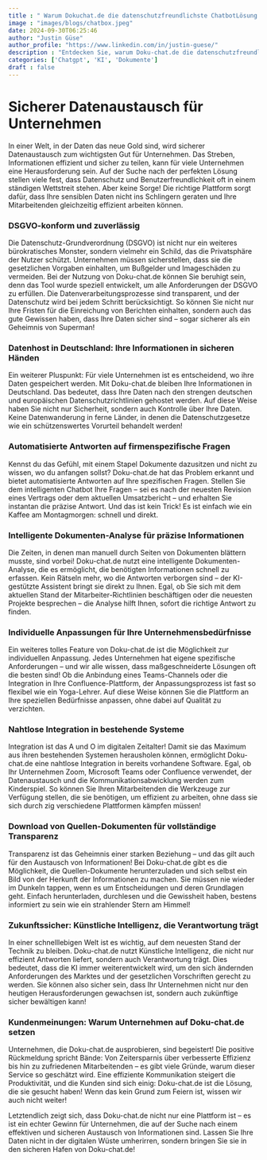 ```yaml
---
title : " Warum Dokuchat.de die datenschutzfreundlichste ChatbotLösung bietet"
image : "images/blogs/chatbox.jpeg"
date: 2024-09-30T06:25:46
author: "Justin Güse"
author_profile: "https://www.linkedin.com/in/justin-guese/"
description : "Entdecken Sie, warum Doku-chat.de die datenschutzfreundlichste Chatbot-Lösung ist. DSGVO-konform, made in Germany und bieten individuelle Anpassungen für Unternehmen."
categories: ['Chatgpt', 'KI', 'Dokumente']
draft : false
---
```


# Sicherer Datenaustausch für Unternehmen  

In einer Welt, in der Daten das neue Gold sind, wird sicherer Datenaustausch zum wichtigsten Gut für Unternehmen. Das Streben, Informationen effizient und sicher zu teilen, kann für viele Unternehmen eine Herausforderung sein. Auf der Suche nach der perfekten Lösung stellen viele fest, dass Datenschutz und Benutzerfreundlichkeit oft in einem ständigen Wettstreit stehen. Aber keine Sorge! Die richtige Plattform sorgt dafür, dass Ihre sensiblen Daten nicht ins Schlingern geraten und Ihre Mitarbeitenden gleichzeitig effizient arbeiten können.  

### DSGVO-konform und zuverlässig  

Die Datenschutz-Grundverordnung (DSGVO) ist nicht nur ein weiteres bürokratisches Monster, sondern vielmehr ein Schild, das die Privatsphäre der Nutzer schützt. Unternehmen müssen sicherstellen, dass sie die gesetzlichen Vorgaben einhalten, um Bußgelder und Imageschäden zu vermeiden. Bei der Nutzung von Doku-chat.de können Sie beruhigt sein, denn das Tool wurde speziell entwickelt, um alle Anforderungen der DSGVO zu erfüllen. Die Datenverarbeitungsprozesse sind transparent, und der Datenschutz wird bei jedem Schritt berücksichtigt. So können Sie nicht nur Ihre Fristen für die Einreichung von Berichten einhalten, sondern auch das gute Gewissen haben, dass Ihre Daten sicher sind – sogar sicherer als ein Geheimnis von Superman!  

### Datenhost in Deutschland: Ihre Informationen in sicheren Händen  

Ein weiterer Pluspunkt: Für viele Unternehmen ist es entscheidend, wo ihre Daten gespeichert werden. Mit Doku-chat.de bleiben Ihre Informationen in Deutschland. Das bedeutet, dass Ihre Daten nach den strengen deutschen und europäischen Datenschutzrichtlinien gehostet werden. Auf diese Weise haben Sie nicht nur Sicherheit, sondern auch Kontrolle über Ihre Daten. Keine Datenwanderung in ferne Länder, in denen die Datenschutzgesetze wie ein schützenswertes Vorurteil behandelt werden!  

### Automatisierte Antworten auf firmenspezifische Fragen  

Kennst du das Gefühl, mit einem Stapel Dokumente dazusitzen und nicht zu wissen, wo du anfangen sollst? Doku-chat.de hat das Problem erkannt und bietet automatisierte Antworten auf Ihre spezifischen Fragen. Stellen Sie dem intelligenten Chatbot Ihre Fragen – sei es nach der neuesten Revision eines Vertrags oder dem aktuellen Umsatzbericht – und erhalten Sie instantan die präzise Antwort. Und das ist kein Trick! Es ist einfach wie ein Kaffee am Montagmorgen: schnell und direkt.  

### Intelligente Dokumenten-Analyse für präzise Informationen  

Die Zeiten, in denen man manuell durch Seiten von Dokumenten blättern musste, sind vorbei! Doku-chat.de nutzt eine intelligente Dokumenten-Analyse, die es ermöglicht, die benötigten Informationen schnell zu erfassen. Kein Rätseln mehr, wo die Antworten verborgen sind – der KI-gestützte Assistent bringt sie direkt zu Ihnen. Egal, ob Sie sich mit dem aktuellen Stand der Mitarbeiter-Richtlinien beschäftigen oder die neuesten Projekte besprechen – die Analyse hilft Ihnen, sofort die richtige Antwort zu finden.  

### Individuelle Anpassungen für Ihre Unternehmensbedürfnisse  

Ein weiteres tolles Feature von Doku-chat.de ist die Möglichkeit zur individuellen Anpassung. Jedes Unternehmen hat eigene spezifische Anforderungen – und wir alle wissen, dass maßgeschneiderte Lösungen oft die besten sind! Ob die Anbindung eines Teams-Channels oder die Integration in Ihre Confluence-Plattform, der Anpassungsprozess ist fast so flexibel wie ein Yoga-Lehrer. Auf diese Weise können Sie die Plattform an Ihre speziellen Bedürfnisse anpassen, ohne dabei auf Qualität zu verzichten.  

### Nahtlose Integration in bestehende Systeme  

Integration ist das A und O im digitalen Zeitalter! Damit sie das Maximum aus ihren bestehenden Systemen herausholen können, ermöglicht Doku-chat.de eine nahtlose Integration in bereits vorhandene Software. Egal, ob Ihr Unternehmen Zoom, Microsoft Teams oder Confluence verwendet, der Datenaustausch und die Kommunikationsabwicklung werden zum Kinderspiel. So können Sie Ihren Mitarbeitenden die Werkzeuge zur Verfügung stellen, die sie benötigen, um effizient zu arbeiten, ohne dass sie sich durch zig verschiedene Plattformen kämpfen müssen!  

### Download von Quellen-Dokumenten für vollständige Transparenz  

Transparenz ist das Geheimnis einer starken Beziehung – und das gilt auch für den Austausch von Informationen! Bei Doku-chat.de gibt es die Möglichkeit, die Quellen-Dokumente herunterzuladen und sich selbst ein Bild von der Herkunft der Informationen zu machen. Sie müssen nie wieder im Dunkeln tappen, wenn es um Entscheidungen und deren Grundlagen geht. Einfach herunterladen, durchlesen und die Gewissheit haben, bestens informiert zu sein wie ein strahlender Stern am Himmel!  

### Zukunftssicher: Künstliche Intelligenz, die Verantwortung trägt  

In einer schnelllebigen Welt ist es wichtig, auf dem neuesten Stand der Technik zu bleiben. Doku-chat.de nutzt Künstliche Intelligenz, die nicht nur effizient Antworten liefert, sondern auch Verantwortung trägt. Dies bedeutet, dass die KI immer weiterentwickelt wird, um den sich ändernden Anforderungen des Marktes und der gesetzlichen Vorschriften gerecht zu werden. Sie können also sicher sein, dass Ihr Unternehmen nicht nur den heutigen Herausforderungen gewachsen ist, sondern auch zukünftige sicher bewältigen kann!  

### Kundenmeinungen: Warum Unternehmen auf Doku-chat.de setzen  

Unternehmen, die Doku-chat.de ausprobieren, sind begeistert! Die positive Rückmeldung spricht Bände: Von Zeitersparnis über verbesserte Effizienz bis hin zu zufriedenen Mitarbeitenden – es gibt viele Gründe, warum dieser Service so geschätzt wird. Eine effiziente Kommunikation steigert die Produktivität, und die Kunden sind sich einig: Doku-chat.de ist die Lösung, die sie gesucht haben! Wenn das kein Grund zum Feiern ist, wissen wir auch nicht weiter!  

Letztendlich zeigt sich, dass Doku-chat.de nicht nur eine Plattform ist – es ist ein echter Gewinn für Unternehmen, die auf der Suche nach einem effektiven und sicheren Austausch von Informationen sind. Lassen Sie Ihre Daten nicht in der digitalen Wüste umherirren, sondern bringen Sie sie in den sicheren Hafen von Doku-chat.de!